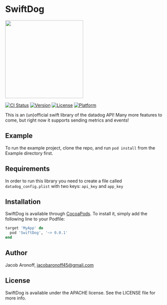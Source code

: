 # SwiftDog

<img src="https://github.com/jaronoff97/SwiftDog/blob/master/bits-swift-lightbg.svg" width="250">

[![CI Status](https://travis-ci.org/jaronoff97/SwiftDog.svg?branch=master)](https://travis-ci.org/jaronoff97/SwiftDog)
[![Version](https://img.shields.io/cocoapods/v/SwiftDog.svg?style=flat)](https://cocoapods.org/pods/SwiftDog)
[![License](https://img.shields.io/cocoapods/l/SwiftDog.svg?style=flat)](https://cocoapods.org/pods/SwiftDog)
[![Platform](https://img.shields.io/cocoapods/p/SwiftDog.svg?style=flat)](https://cocoapods.org/pods/SwiftDog)

This is an (un)official swift library of the datadog API! Many more features to come, but right now it supports sending metrics and events!

## Example

To run the example project, clone the repo, and run `pod install` from the Example directory first.

## Requirements

In order to run this library you need to create a file called `datadog_config.plist` with two keys: `api_key` and `app_key`

## Installation

SwiftDog is available through [CocoaPods](https://cocoapods.org). To install
it, simply add the following line to your Podfile:

```ruby
target 'MyApp' do
  pod 'SwiftDog', '~> 0.0.1'
end
```

## Author

Jacob Aronoff, jacobaronoff45@gmail.com

## License

SwiftDog is available under the APACHE license. See the LICENSE file for more info.



